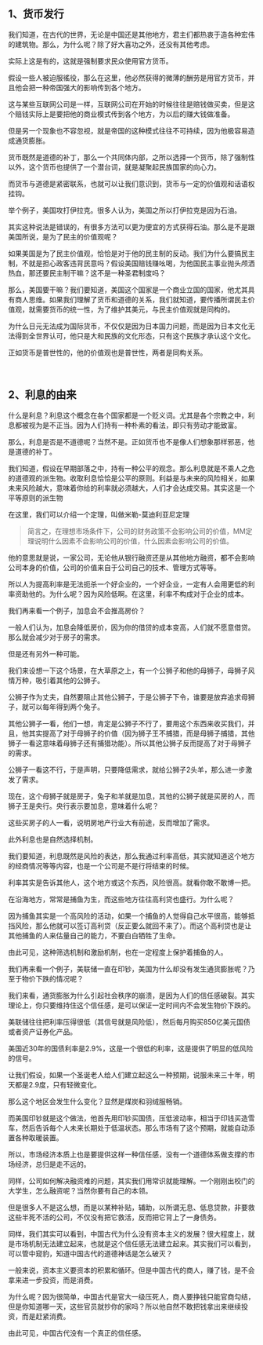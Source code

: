 <h2>1、货币发行</h2><p data-pid="6w5Gj8aO">我们知道，在古代的世界，无论是中国还是其他地方，君主们都热衷于造各种宏伟的建筑物。那么，为什么呢？除了好大喜功之外，还没有其他考虑。</p><p data-pid="r8G2zbCl">实际上这是有的，这就是强制要求民众使用官方货币。</p><p data-pid="tefSKQ3v">假设一些人被迫服徭役，那么在这里，他必然获得的微薄的酬劳是用官方货币，并且他会把一种帝国强大的影响传到各个地方。</p><p data-pid="q73DlA3w">这与某些互联网公司是一样，互联网公司在开始的时候往往是赔钱做买卖，但是这个赔钱实际上是要把他的商业模式传到各个地方，为以后的赚大钱做准备。</p><p data-pid="woX9Bdn-">但是另一个现象也不容忽视，就是帝国的这种模式往往不可持续，因为他极容易造成通货膨胀。</p><p data-pid="HE_gxIhI">货币既然是道德的补丁，那么一个共同体内部，之所以选择一个货币，除了强制性以外，这个货币也提供了一个潜台词，就是凝聚起民族国家的向心力。</p><p data-pid="BD6NI3H9">而货币与道德是紧密联系，也就可以让我们意识到，货币与一定的价值观和话语权挂钩。</p><p data-pid="QuXJVHSG">举个例子，美国攻打伊拉克。很多人认为，美国之所以打伊拉克是因为石油。</p><p data-pid="B1G6cwOF">其实这种说法是错误的，有很多方法可以更为便宜的方式获得石油。那么是不是跟美国所说，是为了民主的价值观呢？</p><p data-pid="w4XKwmSd">如果美国是为了民主价值观，恰恰是对于他的民主制的反动。我们为什么要搞民主制，不就是担心政客违背民意吗？假设美国赔钱赚吆喝，为他国民主事业抛头颅洒热血，那还要民主制干嘛？这不是一种圣君制度吗？</p><p data-pid="WobqY25u">那么，美国要干嘛？我们要知道，美国这个国家是一个商业立国的国家，他尤其具有商人思维。如果我们理解了货币和道德的关系，我们就知道，要传播所谓民主价值观，就需要货币的统一性，为了维护其美元，与民主价值观就是同构的。</p><p data-pid="d1IBvs2S">为什么日元无法成为国际货币，不仅仅是因为日本国力问题，而是因为日本文化无法得到全世界认可，他只是大和民族的文化形态，只有这个民族才承认这个文化。</p><p data-pid="chT4VX9K">正如货币是普世性的，他的价值观也是普世性，两者是同构关系。</p><p><br></p><h2>2、利息的由来</h2><p data-pid="aXaJIbbT">什么是利息？利息这个概念在各个国家都是一个贬义词。尤其是各个宗教之中，利息都被视为是不正当。因为人们持有一种朴素的看法，即只有劳动才能致富。</p><p data-pid="bQJa4HES">那么，利息是否是不道德呢？当然不是。正如货币也不是像人们想象那样邪恶，他是道德的补丁。</p><p data-pid="0i9lo9Nl">我们知道，假设在早期部落之中，持有一种公平的观念。那么利息就是不乘人之危的道德观的派生物。收取利息恰恰是公平的原则。利益是与未来的风险相关，如果未来风险越大，意味着你给的利率就必须越大，人们才会达成交易。其实这是一个平等原则的派生物</p><p data-pid="u8XG_J5V">在这里，我们可以介绍一个定理，叫做米勒-莫迪利亚尼定理</p><blockquote data-pid="JpjItr-Q">简言之，在理想市场条件下，公司的财务政策不会影响公司的价值，MM定理说明什么因素不会影响公司的价值，什么因素会影响公司的价值。</blockquote><p data-pid="RzPwZdsl">他的意思就是说，一家公司，无论他从银行融资还是从其他地方融资，都不会影响公司本身的价值，公司的价值来自于公司自己的技术、管理方式等等。</p><p data-pid="iPrJ2PfV">所以人为提高利率是无法扼杀一个好企业的，一个好企业，一定有人会用更低的利率资助他的。为什么呢？因为风险低啊。在这里，利率不构成对于企业的成本。</p><p data-pid="jNwzv3yE">我们再来看一个例子，加息会不会推高房价？</p><p data-pid="NQ5vyyVP">一般人们认为，加息会降低房价，因为你的借贷的成本变高，人们就不愿意借贷。那么就会减少对于房子的需求。</p><p data-pid="AlhhWDuT">但是还有另外一种可能。</p><p data-pid="tU3h_KZs">我们来设想一下这个场景，在大草原之上，有一个公狮子和他的母狮子，母狮子风情万种，吸引着其他的公狮子。</p><p data-pid="NuUs-uPA">公狮子作为丈夫，自然要阻止其他公狮子，于是公狮子下令，谁要是放弃追求母狮子，就可以每年得到两个兔子。</p><p data-pid="jdPfwQNR">其他公狮子一看，他们一想，肯定是公狮子不行了，要用这个东西来收买我们，并且，他其实提高了对于母狮子的价值（因为狮子王不捕猎，而是母狮子捕猎，其他狮子一看这意味着母狮子还有捕猎功能）。所以其他公狮子反而提高了对于母狮子的需求。</p><p data-pid="oDDYhBCt">公狮子一看这不行，于是声明，只要降低需求，就给公狮子2头羊，那么进一步激发了需求。</p><p data-pid="Km81BuzT">现在，这个母狮子就是房子，兔子和羊就是加息，其他的公狮子就是买房的人，而狮子王是央行。央行表示要加息，意味着什么呢？</p><p data-pid="cFyHYDXO">这些买房子的人一看，说明房地产行业大有前途，反而增加了需求。</p><p data-pid="gr59Ic65">此外利息也是自然选择机制。</p><p data-pid="mF1imXNF">我们要知道，利息既然是风险的表达，那么我通过利率高低，其实就知道这个地方的经商情况等等内容，也是一个公司是不是行将结束的时候。</p><p data-pid="ooaylR5T">利率其实是告诉其他人，这个地方或这个东西，风险很高。就看你敢不敢博一把。</p><p data-pid="dvh8Cs5H">在沿海地方，常常是捕鱼为生，而这些地方往往高利贷也盛行。为什么呢？</p><p data-pid="qnlFuen7">因为捕鱼其实是一个高风险的活动，如果一个捕鱼的人觉得自己水平很高，能够抵挡风险，那么他就可以签订高利贷（反正要么就回不来了）。而这个高利贷也是让其他捕鱼的人来估量自己的能力，不要白白牺牲了生命。</p><p data-pid="uhBVgXW5">由此可见，这种筛选机制和激励机制，也在一定程度上保护着捕鱼的人。</p><p data-pid="P0Fngrqu">我们再来看一个例子，美联储一直在印钞，美国为什么却没有发生通货膨胀呢？乃至于物价下跌的情况呢？</p><p data-pid="nG8GWMEu">我们来看，通货膨胀为什么引起社会秩序的崩溃，是因为人们的信任感破裂。其实理论上，你只要维持住这个信任感，是可以保证一定时间内不会发生物价下跌的。</p><p data-pid="CkW1pkA2">美联储往往把利率压得很低（其信号就是风险低），然后每月购买850亿美元国债或者资产证券化产品。</p><p data-pid="5cs1_jLp">美国近30年的国债利率是2.9%，这是一个很低的利率，这是提供了明显的低风险的信号。</p><p data-pid="Mr1kGlKL">让我们假设，如果一个圣诞老人给人们建立起这么一种预期，说服未来三十年，明天都是2.9度，只有轻微变化。</p><p data-pid="J8xVcc08">那么这个地区会发生什么变化？显然是煤炭和羽绒服畅销。</p><p data-pid="XZjkNEL8">而美国印钞就是这个做法，他首先用印钞买国债，压低波动率，相当于印钱买造雪车，然后告诉每个人未来长期处于低温状态。那么市场有了这个预期，就能自动添置各种取暖装置。</p><p data-pid="wl82UhQG">所以，市场经济本质上也是要提供这样一种信任感，没有一个道德体系做支撑的市场经济，总归是走不远的。</p><p data-pid="Nf0yzB2n">同样，公司如何解决融资难的问题，其实我们用常识就能理解。一个刚刚出校门的大学生，怎么融资呢？当然你要有自己的本领。</p><p data-pid="8s8i5WpP">但是很多人不是这么想，而是以某种补贴，辅助，以所谓无息、低息贷款，非要救这些半死不活的公司，不仅没有把它救活，反而把它背上了一身债务。</p><p data-pid="RxxidNYo">同样，我们其实可以看到，中国古代为什么没有资本主义的发展？很大程度上，就是市场机制无法建立起来，也就是这个信任感无法建立起来。其实我们可以看到，可以管中窥豹，知道中国古代的道德神话是怎么破灭？</p><p data-pid="V_1zUmia">一般来说，资本主义要资本的积累和循环。但是中国古代的商人，赚了钱，是不会拿来进一步投资，而是消费。</p><p data-pid="1Cpd5le-">为什么呢？因为很简单，中国古代是官大一级压死人，商人要挣钱只能官商勾结，但是你知道哪一天，这些官员就抄你的家吗？所以他自然不敢把钱拿出来继续投资，而是赶紧消费。</p><p data-pid="4YOnkUV-">由此可见，中国古代没有一个真正的信任感。</p><p></p><p></p>